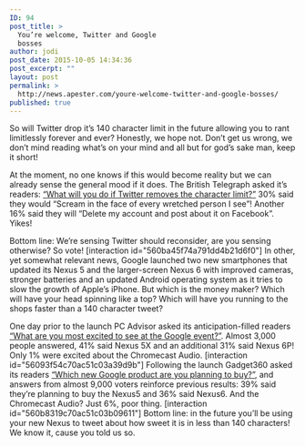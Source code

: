 ```yaml
---
ID: 94
post_title: >
  You’re welcome, Twitter and Google
  bosses
author: jodi
post_date: 2015-10-05 14:34:36
post_excerpt: ""
layout: post
permalink: >
  http://news.apester.com/youre-welcome-twitter-and-google-bosses/
published: true
---
```

So will Twitter drop it’s 140 character limit in the future allowing you to rant limitlessly forever and ever? Honestly, we hope not. Don’t get us wrong, we don’t mind reading what’s on your mind and all but for god’s sake man, keep it short! 

At the moment, no one knows if this would become reality but we can already sense the general mood if it does. The British Telegraph asked it’s readers: 
<a href="http://www.telegraph.co.uk/technology/twitter/11900913/People-think-that-the-removal-of-the-140-character-limit-will-ruin-Twitter.html" target="_blank">“What will you do if Twitter removes the character limit?”</a> 30% said they would “Scream in the face of every wretched person I see”! Another 16% said they will “Delete my account and post about it on Facebook”. Yikes! 

Bottom line: We’re sensing Twitter should reconsider, are you sensing otherwise? So vote!
[interaction id="560ba45f74a791dd4b21d6f0"]
In other, yet somewhat relevant news, Google launched two new smartphones that updated its Nexus 5 and the larger-screen Nexus 6 with improved cameras, stronger batteries and an updated Android operating system as it tries to slow the growth of Apple’s iPhone. But which is the money maker? Which will have your head spinning like a top? Which will have you running to the shops faster than a 140 character tweet?

One day prior to the launch PC Advisor asked its anticipation-filled readers <a href="http://www.pcadvisor.co.uk/how-to/mobile-phone/how-to-watch-google-nexys-5x-6p-launch-live-video-stream-blog-android-marshmallow-chromecast-today-pixel-live-3526447/" target="_blank">“What are you most excited to see at the Google event?”</a>. Almost 3,000 people answered, 41% said Nexus 5X and an additional 31% said Nexus 6P! Only 1% were excited about the Chromecast Audio.
[interaction id="56093f54c70ac51c03a39d9b"]
Following the launch Gadget360 asked its readers <a href="http://gadgets.ndtv.com/mobiles/news/google-nexus-5x-nexus-6p-price-in-india-confirmed-nexus-6-price-cut-746239" target="_blank">“Which new Google product are you planning to buy?”</a>, and answers from almost 9,000 voters reinforce previous results: 39% said they’re planning to buy the Nexus5 and 36% said Nexus6. And the Chromecast Audio? Just 6%, poor thing.
[interaction id="560b8319c70ac51c03b09611"]
Bottom line: in the future you’ll be using your new Nexus to tweet about how sweet it is in less than 140 characters! We know it, cause you told us so.